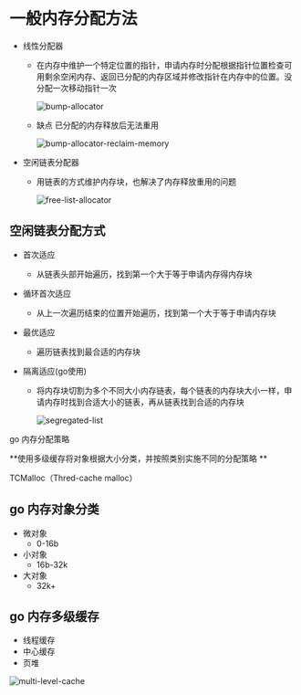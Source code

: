 # 一般内存分配方法

- 线性分配器

  - 在内存中维护一个特定位置的指针，申请内存时分配根据指针位置检查可用剩余空闲内存、返回已分配的内存区域并修改指针在内存中的位置。没分配一次移动指针一次

    ![bump-allocator](https://img.draveness.me/2020-02-29-15829868066435-bump-allocator.png)

  - 缺点 已分配的内存释放后无法重用

    ![bump-allocator-reclaim-memory](https://img.draveness.me/2020-02-29-15829868066441-bump-allocator-reclaim-memory.png)

- 空闲链表分配器

  - 用链表的方式维护内存块，也解决了内存释放重用的问题

    ![free-list-allocator](https://img.draveness.me/2020-02-29-15829868066446-free-list-allocator.png)

## 空闲链表分配方式

- 首次适应	

  - 从链表头部开始遍历，找到第一个大于等于申请内存得内存块

- 循环首次适应

  - 从上一次遍历结束的位置开始遍历，找到第一个大于等于申请内存块

- 最优适应

  - 遍历链表找到最合适的内存块

- 隔离适应(go使用)

  - 将内存块切割为多个不同大小内存链表，每个链表的内存块大小一样，申请内存时找到合适大小的链表，再从链表找到合适的内存块

    ![segregated-list](https://img.draveness.me/2020-02-29-15829868066452-segregated-list.png)

go 内存分配策略

**使用多级缓存将对象根据大小分类，并按照类别实施不同的分配策略 **

TCMalloc（Thred-cache malloc）

## go 内存对象分类

- 微对象
  - 0-16b
- 小对象
  - 16b-32k
- 大对象
  - 32k+

## go 内存多级缓存

- 线程缓存
- 中心缓存
- 页堆

![multi-level-cache](https://img.draveness.me/2020-02-29-15829868066457-multi-level-cache.png)